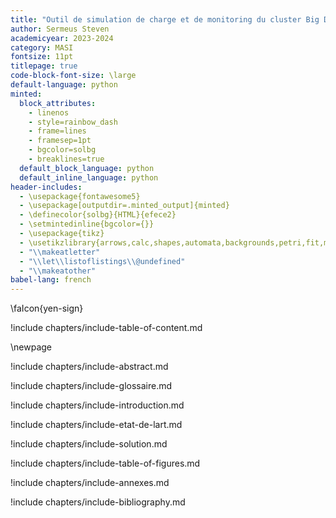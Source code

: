 ```yaml
---
title: "Outil de simulation de charge et de monitoring du cluster Big Data du MASI"
author: Sermeus Steven
academicyear: 2023-2024
category: MASI
fontsize: 11pt
titlepage: true
code-block-font-size: \large
default-language: python
minted:
  block_attributes:
    - linenos
    - style=rainbow_dash
    - frame=lines
    - framesep=1pt
    - bgcolor=solbg
    - breaklines=true
  default_block_language: python
  default_inline_language: python
header-includes:
  - \usepackage{fontawesome5}
  - \usepackage[outputdir=.minted_output]{minted}
  - \definecolor{solbg}{HTML}{efece2}
  - \setmintedinline{bgcolor={}}
  - \usepackage{tikz}
  - \usetikzlibrary{arrows,calc,shapes,automata,backgrounds,petri,fit,mindmap,decorations.pathmorphing,patterns,intersections,trees,positioning}
  - "\\makeatletter"
  - "\\let\\listoflistings\\@undefined"
  - "\\makeatother"
babel-lang: french
---
```


\faIcon{yen-sign}

!include chapters/include-table-of-content.md

\newpage

!include chapters/include-abstract.md

!include chapters/include-glossaire.md

!include chapters/include-introduction.md

!include chapters/include-etat-de-lart.md

!include chapters/include-solution.md

!include chapters/include-table-of-figures.md

!include chapters/include-annexes.md

!include chapters/include-bibliography.md
